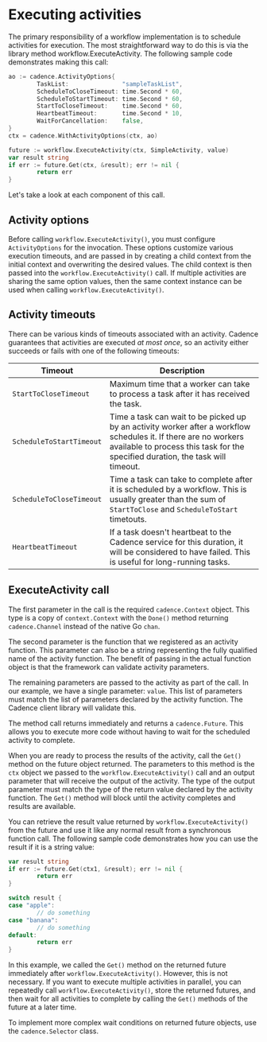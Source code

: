# Executing activities

The primary responsibility of a workflow implementation is to schedule activities for execution. The
most straightforward way to do this is via the library method workflow.ExecuteActivity. The following
sample code demonstrates making this call:

```go
ao := cadence.ActivityOptions{
        TaskList:               "sampleTaskList",
        ScheduleToCloseTimeout: time.Second * 60,
        ScheduleToStartTimeout: time.Second * 60,
        StartToCloseTimeout:    time.Second * 60,
        HeartbeatTimeout:       time.Second * 10,
        WaitForCancellation:    false,
}
ctx = cadence.WithActivityOptions(ctx, ao)

future := workflow.ExecuteActivity(ctx, SimpleActivity, value)
var result string
if err := future.Get(ctx, &result); err != nil {
        return err
}
```
Let's take a look at each component of this call.

## Activity options

Before calling `workflow.ExecuteActivity()`, you must configure `ActivityOptions` for the
invocation. These options customize various execution timeouts, and are passed in by creating a child
context from the initial context and overwriting the desired values. The child context is then passed
into the `workflow.ExecuteActivity()` call. If multiple activities are sharing the same option
values, then the same context instance can be used when calling `workflow.ExecuteActivity()`.

## Activity timeouts

There can be various kinds of timeouts associated with an activity. Cadence guarantees that activities
are executed *at most once*, so an activity either succeeds or fails with one of the following timeouts:

Timeout | Description
--- | ---
`StartToCloseTimeout` | Maximum time that a worker can take to process a task after it has received the task.
`ScheduleToStartTimeout` | Time a task can wait to be picked up by an activity worker after a workflow schedules it. If there are no workers available to process this task for the specified duration, the task will timeout.
`ScheduleToCloseTimeout` | Time a task can take to complete after it is scheduled by a workflow. This is usually greater than the sum of `StartToClose` and `ScheduleToStart` timetouts.
`HeartbeatTimeout` | If a task doesn't heartbeat to the Cadence service for this duration, it will be considered to have failed. This is useful for long-running tasks.

## ExecuteActivity call

The first parameter in the call is the required `cadence.Context` object. This type is a copy of
`context.Context` with the `Done()` method returning `cadence.Channel` instead of the native Go `chan`.

The second parameter is the function that we registered as an activity function. This parameter can
also be a string representing the fully qualified name of the activity function. The benefit of passing
in the actual function object is that the framework can validate activity parameters.

The remaining parameters are passed to the activity as part of the call. In our example, we have a
single parameter: `value`. This list of parameters must match the list of parameters declared by
the activity function. The Cadence client library will validate this.

The method call returns immediately and returns a `cadence.Future`. This allows you to execute more
code without having to wait for the scheduled activity to complete.

When you are ready to process the results of the activity, call the `Get()` method on the future
object returned. The parameters to this method is the `ctx` object we passed to the
`workflow.ExecuteActivity()` call and an output parameter that will receive the output of the
activity. The type of the output parameter must match the type of the return value declared by the
activity function. The `Get()` method will block until the activity completes and results are
available.

You can retrieve the result value returned by `workflow.ExecuteActivity()` from the future and use
it like any normal result from a synchronous function call. The following sample code demonstrates how
you can use the result if it is a string value:

```go
var result string
if err := future.Get(ctx1, &result); err != nil {
        return err
}

switch result {
case "apple":
        // do something
case "banana":
        // do something
default:
        return err
}
```
In this example, we called the `Get()` method on the returned future immediately after `workflow.ExecuteActivity()`.
However, this is not necessary. If you want to execute multiple activities in parallel, you can
repeatedly call `workflow.ExecuteActivity()`, store the returned futures, and then wait for all
activities to complete by calling the `Get()` methods of the future at a later time.

To implement more complex wait conditions on returned future objects, use the `cadence.Selector` class.


